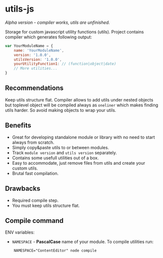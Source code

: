 # utils-js
*Alpha version - compiler works, utils are unfinished.*

Storage for custom javascript utility functions (utils).
Project contains compiler which generates following output:

```javascript
var YourModuleName = {
    name: 'YourModuleName',
    version: '1.0.0',
    utilsVersion: '1.0.0',
    yourUtilityFunction1: // (function|object|date)
    // More utilities...
}
```

## Recommendations
Keep utils structure flat. Compiler allows to add utils under nested objects
but toplevel object will be compiled always as `oneliner` which makes finding utils harder.
So avoid making objects to wrap your utils.

## Benefits
- Great for developing standalone module or library with no need to start always from scratch.
- Simply copy&paste utils to or between modules.
- Track `module version` and `utils version` separately.
- Contains some usefull utilities out of a box.
- Easy to accommodate, just remove files from utils and create your custom utils.
- Brutal fast compilation.

## Drawbacks
- Required compile step.
- You must keep utils structure flat.

## Compile command
ENV variables:
- `NAMESPACE` - **PascalCase** name of your module.
To compile utilities run:
```
    NAMESPACE="ContentEditor" node compile
```
